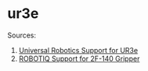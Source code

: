 # ur3e

Sources:
1. [Universal Robotics Support for UR3e](https://www.universal-robots.com/support)
2. [ROBOTIQ Support for 2F-140 Gripper](https://robotiq.com/support)
